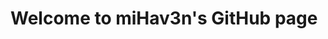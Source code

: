 <div align="center" style="white-space: nowrap;">
  <h1 style="display: inline-block; vertical-align: middle; margin-right: 20px;">
    Welcome to miHav3n's GitHub page
  </h1>
